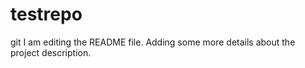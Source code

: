 # testrepo
git
I am editing the README file. Adding some more details about the project description.
